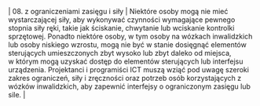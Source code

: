 | 08. z ograniczeniami zasięgu i&nbsp;siły | Niektóre osoby mogą nie mieć wystarczającej siły, aby wykonywać czynności wymagające pewnego stopnia siły ręki, takie jak ściskanie, chwytanie lub wciskanie kontrolki sprzętowej. Ponadto niektóre osoby, w&nbsp;tym osoby na wózkach inwalidzkich lub osoby niskiego wzrostu, mogą nie być w stanie dosięgnąć elementów sterujących umieszczonych zbyt wysoko lub zbyt daleko od miejsca, w&nbsp;którym mogą uzyskać dostęp do elementów sterujących lub interfejsu urządzenia. Projektanci i&nbsp;programiści ICT muszą wziąć pod uwagę szeroki zakres ograniczeń, siły i&nbsp;zręczności oraz potrzeb osób korzystających z wózków inwalidzkich, aby zapewnić interfejsy o&nbsp;ograniczonym zasięgu lub sile. |